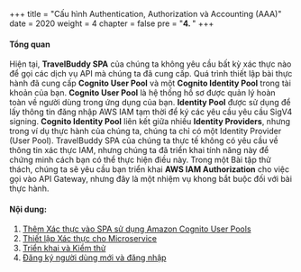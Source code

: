 +++
title = "Cấu hình Authentication, Authorization và Accounting (AAA)"
date = 2020
weight = 4
chapter = false
pre = "<b>4. </b>"
+++
#### Tổng quan

Hiện tại, **TravelBuddy SPA** của chúng ta không yêu cầu bất kỳ xác thực nào để gọi các dịch vụ API mà chúng ta đã cung cấp. Quá trình thiết lập bài thực hành đã cung cấp **Cognito User Pool** và một **Cognito Identity Pool** trong tài khoản của bạn. **Cognito User Pool** là hệ thống hồ sơ được quản lý hoàn toàn về người dùng trong ứng dụng của bạn. **Identity Pool** được sử dụng để lấy thông tin đăng nhập AWS IAM tạm thời để ký các yêu cầu yêu cầu SigV4 signing. **Cognito Identity Pool** liên kết giữa nhiều **Identity Providers**, nhưng trong ví dụ thực hành của chúng ta, chúng ta chỉ có một Identity Provider (User Pool). TravelBuddy SPA của chúng ta thực tế không có yêu cầu về thông tin xác thực IAM, nhưng chúng ta đã triển khai tính năng này để chứng minh cách bạn có thể thực hiện điều này. Trong một Bài tập thử thách, chúng ta sẽ yêu cầu bạn triển khai **AWS IAM Authorization** cho việc gọi vào API Gateway, nhưng đây là một nhiệm vụ khong bắt buộc đối với bài thực hành.

#### Nội dung:
1. [Thêm Xác thực vào SPA sử dụng Amazon Cognito User Pools](4.1-add-authentication-with-cognito/)
2. [Thiết lập Xác thực cho Microservice](4.2-setup-authentication/)
3. [Triển khai và Kiểm thử](4.3-deploy-and-test/)
4. [Đăng ký người dùng mới và đăng nhập](4.4-add-new-user-signup_signin/)